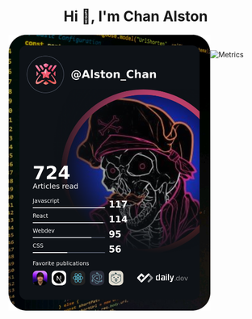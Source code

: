 <h1 align="center">Hi 👋, I'm Chan Alston</h1>

<a href="https://app.daily.dev/Alston_Chan"><img align='left' src="./Alston_Chan.png" width="400" alt="Alston Chan's Dev Card"/></a>

<br>

![Metrics](https://metrics.lecoq.io/AlstonChan?template=terminal&languages=1&lines=1&introduction=1&base=header%2C%20activity%2C%20community%2C%20repositories%2C%20metadata&base.indepth=false&base.hireable=false&languages=false&languages.limit=4&languages.threshold=0%25&languages.other=false&languages.colors=github&languages.sections=most-used&languages.indepth=false&languages.analysis.timeout=15&languages.categories=markup%2C%20programming&languages.recent.categories=markup%2C%20programming&languages.recent.load=300&languages.recent.days=14&lines=false&lines.sections=base&lines.repositories.limit=4&lines.history.limit=1&introduction=false&introduction.title=true&config.timezone=Asia%2FKuala_Lumpur)
